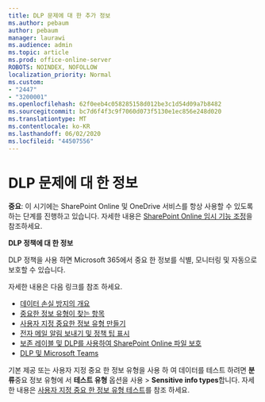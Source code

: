 ```yaml
---
title: DLP 문제에 대 한 추가 정보
ms.author: pebaum
author: pebaum
manager: laurawi
ms.audience: admin
ms.topic: article
ms.prod: office-online-server
ROBOTS: NOINDEX, NOFOLLOW
localization_priority: Normal
ms.custom:
- "2447"
- "3200001"
ms.openlocfilehash: 62f0eeb4c058285158d012be3c1d54d09a7b8482
ms.sourcegitcommit: bc7d6f4f3c9f7060d073f5130e1ec856e248d020
ms.translationtype: MT
ms.contentlocale: ko-KR
ms.lasthandoff: 06/02/2020
ms.locfileid: "44507556"
---
```

# <a name="information-about-dlp-issues"></a>DLP 문제에 대 한 정보

**중요**: 이 시기에는 SharePoint Online 및 OneDrive 서비스를 항상 사용할 수 있도록 하는 단계를 진행하고 있습니다. 자세한 내용은 [SharePoint Online 임시 기능 조정](https://aka.ms/ODSPAdjustments)을 참조하세요.

**DLP 정책에 대 한 정보**

DLP 정책을 사용 하면 Microsoft 365에서 중요 한 정보를 식별, 모니터링 및 자동으로 보호할 수 있습니다.

자세한 내용은 다음 링크를 참조 하세요.

- [데이터 손실 방지의 개요](https://docs.microsoft.com/microsoft-365/compliance/data-loss-prevention-policies)
- [중요한 정보 유형이 찾는 항목](https://docs.microsoft.com/microsoft-365/compliance/sensitive-information-type-entity-definitions)
- [사용자 지정 중요한 정보 유형 만들기](https://docs.microsoft.com/microsoft-365/compliance/create-a-custom-sensitive-information-type)
- [전자 메일 알림 보내기 및 정책 팁 표시](https://docs.microsoft.com/microsoft-365/compliance/use-notifications-and-policy-tips)
- [보존 레이블 및 DLP를 사용하여 SharePoint Online 파일 보호](https://docs.microsoft.com/microsoft-365/compliance/protect-sharepoint-online-files-with-office-365-labels-and-dlp)
- [DLP 및 Microsoft Teams](https://docs.microsoft.com/microsoft-365/compliance/dlp-microsoft-teams)

기본 제공 또는 사용자 지정 중요 한 정보 유형을 사용 하 여 데이터를 테스트 하려면 **분류**중요 정보 유형에 서 **테스트 유형** 옵션을 사용  >  **Sensitive info types**합니다. 자세한 내용은 [사용자 지정 중요 한 정보 유형 테스트](https://docs.microsoft.com/microsoft-365/compliance/create-a-custom-sensitive-information-type#create-custom-sensitive-information-types-in-the-security--compliance-center)를 참조 하세요.